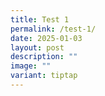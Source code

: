 ```yaml
---
title: Test 1
permalink: /test-1/
date: 2025-01-03
layout: post
description: ""
image: ""
variant: tiptap
---
```

